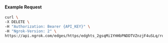 <!-- Code generated for API Clients. DO NOT EDIT. -->

#### Example Request

```bash
curl \
-X DELETE \
-H "Authorization: Bearer {API_KEY}" \
-H "Ngrok-Version: 2" \
https://api.ngrok.com/edges/https/edghts_2gsqMi1YHHbPNDDTVZnzjF4uSLq/routes/edghtsrt_2gsqMk6TDKy4qvZUFsfGQHaylBD/websocket_tcp_converter
```
